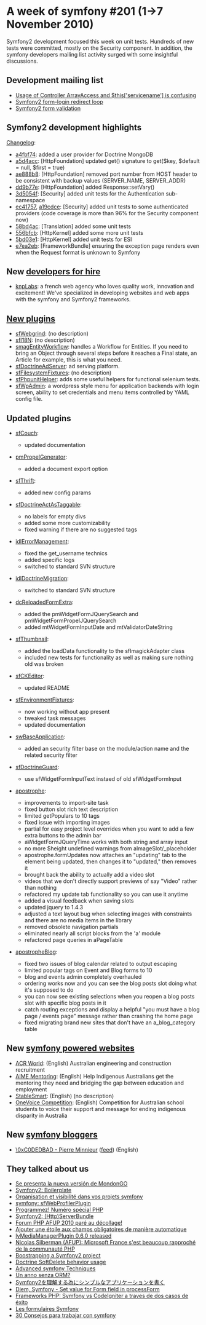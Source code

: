 A week of symfony #201 (1->7 November 2010)
===========================================

Symfony2 development focused this week on unit tests. Hundreds of new tests were committed, mostly on the Security component. In addition, the symfony developers mailing list activity surged with some insightful discussions.
 
Development mailing list
------------------------

  * [Usage of Controller ArrayAccess and $this['servicename'] is confusing](http://groups.google.com/group/symfony-devs/browse_thread/thread/1badb342882f2f7a)
  * [Symfony2 form-login redirect loop](http://groups.google.com/group/symfony-devs/browse_thread/thread/3d7a80a5308256e8)
  * [Symfony2 form validation](http://groups.google.com/group/symfony-devs/browse_thread/thread/97021a9b5739b39c)

Symfony2 development highlights
-------------------------------

[Changelog](http://github.com/symfony/symfony/commits/master):

  * [a4fbf74](http://github.com/symfony/symfony/commit/a4fbf74593cb81a5dc3f2fcde64c491e37a4de38 "a4fbf74593cb81a5dc3f2fcde64c491e37a4de38 commit on github"): added a user provider for Doctrine MongoDB
  * [a5d4acc](http://github.com/symfony/symfony/commit/a5d4acc54ddd8536404fd3348752865156702800 "a5d4acc54ddd8536404fd3348752865156702800 commit on github"): \[HttpFoundation\] updated get() signature to get($key, $default = null, $first = true)
  * [ae888b8](http://github.com/symfony/symfony/commit/ae888b80f65e4f28803dc28e9f869bcfd3289782 "ae888b80f65e4f28803dc28e9f869bcfd3289782 commit on github"): \[HttpFoundation\] removed port number from HOST header to be consistent with backup values (SERVER_NAME, SERVER_ADDR)
  * [dd9b77e](http://github.com/symfony/symfony/commit/dd9b77ed96e768bd0c54755b0ea88272febea285 "dd9b77ed96e768bd0c54755b0ea88272febea285 commit on github"): \[HttpFoundation\] added Response::setVary()
  * [3d5054f](http://github.com/symfony/symfony/commit/3d5054f21fc92a9cff70b5e87f467295252c52a6 "3d5054f21fc92a9cff70b5e87f467295252c52a6 commit on github"): \[Security\] added unit tests for the Authentication sub-namespace
  * [ec41757](http://github.com/symfony/symfony/commit/ec417578caa531a3854ef3c76914471ed22504e9 "ec417578caa531a3854ef3c76914471ed22504e9 commit on github"), [a19cdce](http://github.com/symfony/symfony/commit/a19cdce1bcd93cb30a34a3011f745439b9215d40 "a19cdce1bcd93cb30a34a3011f745439b9215d40 commit on github"): \[Security\] added unit tests to some authenticated providers (code coverage is more than 96% for the Security component now)
  * [58bd4ac](http://github.com/symfony/symfony/commit/58bd4acdd167a6f47343abf5f9eeec99877ab0c5 "58bd4acdd167a6f47343abf5f9eeec99877ab0c5 commit on github"): \[Translation\] added some unit tests
  * [556bfcb](http://github.com/symfony/symfony/commit/556bfcb804b11f2027522d108007e4f7dff86076 "556bfcb804b11f2027522d108007e4f7dff86076 commit on github"): \[HttpKernel\] added some more unit tests
  * [5bd03e1](http://github.com/symfony/symfony/commit/5bd03e1c588cc39ddd3cc211a468f72a1bcf8d20 "5bd03e1c588cc39ddd3cc211a468f72a1bcf8d20 commit on github"): \[HttpKernel\] added unit tests for ESI
  * [e7ea2eb](http://github.com/symfony/symfony/commit/e7ea2eb433ff05ae4302b6e3b1c3e7b3fcefacae "e7ea2eb433ff05ae4302b6e3b1c3e7b3fcefacae commit on github"): \[FrameworkBundle\] ensuring the exception page renders even when the Request format is unknown to Symfony



New [developers for hire](http://trac.symfony-project.com/trac/wiki/DevelopersForHire)
-----------------------

  * [knpLabs](http://www.knplabs.com): a french web agency who loves quality work, innovation and excitement! We've specialized in developing websites and web apps with the symfony and Symfony2 frameworks.


[New plugins](http://www.symfony-project.org/plugins/newest/)
-----------

  * [sfWebgrind](http://www.symfony-project.org/plugins/sfWebgrindPlugin): (no description)
  * [sfI18N](http://www.symfony-project.org/plugins/sfI18NPlugin): (no description)
  * [smagEntityWorkflow](http://www.symfony-project.org/plugins/smagEntityWorkflowPlugin): handles a Workflow for Entities. If you need to bring an Object through several steps before it reaches a Final state, an Article for example, this is what you need.
  * [sfDoctrineAdServer](http://www.symfony-project.org/plugins/sfDoctrineAdServerPlugin): ad serving platform.
  * [sfFilesystemFixtures](http://www.symfony-project.org/plugins/sfFilesystemFixturesPlugin): (no description)
  * [sfPhpunitHelper](http://www.symfony-project.org/plugins/sfPhpunitHelperPlugin): adds some useful helpers for functional selenium tests.
  * [sfWpAdmin](http://www.symfony-project.org/plugins/sfWpAdminPlugin): a wordpress style menu for application backends with login screen, ability to set credentials and menu items controlled by YAML config file.

Updated plugins
---------------

  * [sfCouch](http://www.symfony-project.org/plugins/sfCouchPlugin):
    * updated documentation

  * [pmPropelGenerator](http://www.symfony-project.org/plugins/pmPropelGeneratorPlugin):
    * added a document export option

  * [sfThrift](http://www.symfony-project.org/plugins/sfThriftPlugin):
    * added new config params

  * [sfDoctrineActAsTaggable](http://www.symfony-project.org/plugins/sfDoctrineActAsTaggablePlugin):
    * no labels for empty divs
    * added some more customizability
    * fixed warning if there are no suggested tags

  * [idlErrorManagement](http://www.symfony-project.org/plugins/idlErrorManagementPlugin):
    * fixed the get_username technics
    * added specific logs
    * switched to standard SVN structure

  * [idlDoctrineMigration](http://www.symfony-project.org/plugins/idlDoctrineMigrationPlugin):
    * switched to standard SVN structure

  * [dcReloadedFormExtra](http://www.symfony-project.org/plugins/dcReloadedFormExtraPlugin):
    * added the pmWidgetFormJQuerySearch and pmWidgetFormPropelJQuerySearch
    * added mtWidgetFormInputDate and mtValidatorDateString

  * [sfThumbnail](http://www.symfony-project.org/plugins/sfThumbnailPlugin):
    * added the loadData functionality to the sfImagickAdapter class
    * included new tests for functionality as well as making sure nothing old was broken

  * [sfCKEditor](http://www.symfony-project.org/plugins/sfCKEditorPlugin):
    * updated README

  * [sfEnvironmentFixtures](http://www.symfony-project.org/plugins/sfEnvironmentFixturesPlugin):
    * now working without app present
    * tweaked task messages
    * updated documentation

  * [swBaseApplication](http://www.symfony-project.org/plugins/swBaseApplicationPlugin):
    * added an security filter base on the module/action name and the related security filter

  * [sfDoctrineGuard](http://www.symfony-project.org/plugins/sfDoctrineGuardPlugin):
    * use sfWidgetFormInputText instaed of old sfWidgetFormInput

  * [apostrophe](http://www.symfony-project.org/plugins/apostrophePlugin):
    * improvements to import-site task
    * fixed button slot rich text description
    * limited getPopulars to 10 tags
    * fixed issue with importing images
    * partial for easy project level overrides when you want to add a few extra buttons to the admin bar
    * aWidgetFormJQueryTime works with both string and array input
    * no more $height undefined warnings from aImageSlot/_placeholder
    * apostrophe.formUpdates now attaches an "updating" tab to the element being updated, then changes it to "updated," then removes it
    * brought back the ability to actually add a video slot
    * videos that we don't directly support previews of say "Video" rather than nothing
    * refactored my update tab functionality so you can use it anytime
    * added a visual feedback when saving slots
    * updated jquery to 1.4.3
    * adjusted a text layout bug when selecting images with constraints and there are no media items in the library
    * removed obsolete navigation partials
    * eliminated nearly all script blocks from the 'a' module
    * refactored page queries in aPageTable

  * [apostropheBlog](http://www.symfony-project.org/plugins/apostropheBlogPlugin):
    * fixed two issues of blog calendar related to output escaping
    * limited popular tags on Event and Blog forms to 10
    * blog and events admin completely overhauled
    * ordering works now and you can see the blog posts slot doing what it's supposed to do
    * you can now see existing selections when you reopen a blog posts slot with specific blog posts in it
    * catch routing exceptions and display a helpful "you must have a blog page / events page" message rather than crashing the home page
    * fixed migrating brand new sites that don't have an a_blog_category table


New [symfony powered websites](http://trac.symfony-project.org/wiki/ApplicationsDevelopedWithSymfony)
----------------------------

  * [ACR World](http://www.acrworld.com.au/): \(English\) Australian engineering and construction recruitment
  * [AIME Mentoring](http://aimementoring.com/): \(English\) Help Indigenous Australians get the mentoring they need and bridging the gap between education and employment
  * [StableSmart](http://www.stablesmart.com.au/): \(English\) (no description)
  * [OneVoice Competition](http://onevoice.generationone.org.au/): \(English\) Competition for Australian school students to voice their support and message for ending indigenous disparity in Australia

New [symfony bloggers](http://trac.symfony-project.com/trac/wiki/SymfonyBloggers)
--------------------

  * [\\0xC0DEDBAD - Pierre Minnieur](http://pierre-minnieur.de) \([feed](http://pierre-minnieur.de/rss)\) \(English\)

They talked about us
--------------------

  * [Se presenta la nueva versión de MondonGO](http://www.symfony.es/2010/11/02/se-presenta-la-nueva-version-de-mondongo/)
  * [Symfony2: Boilerplate](http://pierre-minnieur.de/post/1413374301/symfony2-boilerplate)
  * [Organisation et visibilité dans vos projets symfony](http://www.lafermeduweb.net/billet/organisation-et-visibilite-dans-vos-projets-symfony-964.html)
  * [symfony: sfWebProfilerPlugin](http://pierre-minnieur.de/post/1430628598/symfony-sfwebprofilerplugin)
  * [Programmez! Numéro spécial PHP](http://www.hugohamon.com/en/blog/programmez-numero-special-php)
  * [Symfony2: (Http)ServerBundle](http://pierre-minnieur.de/post/1446608465/symfony2-http-serverbundle)
  * [Forum PHP AFUP 2010 paré au décollage!](http://www.hugohamon.com/en/blog/forum-php-afup-2010-pare-au-decollage)
  * [Ajouter une étoile aux champs obligatoires de manière automatique](http://evoilliot.u7n.org/2010/11/ajouter-une-etoile-aux-champs-obligatoires-de-maniere-automatique/)
  * [lyMediaManagerPlugin 0.6.0 released](http://www.lyra-cms.com/blog/2010/11/lymediamanagerplugin-0-6-0-released.html)
  * [Nicolas Silberman (AFUP): Microsoft France s'est beaucoup rapproché de la communauté PHP](http://www.journaldunet.com/developpeur/php/nicolas-silberman-interview-nicolas-silberman-afup.shtml)
  * [Boostrapping a Symfony2 project](http://blog.bearwoods.dk/symfony2-project-initilization)
  * [Doctrine SoftDelete behavior usage](http://symfony-world.blogspot.com/2010/10/doctrine-softdelete-behavior-usage.html)
  * [Advanced symfony Techniques](http://www.symfonylab.com/advanced-symfony-techniques/)
  * [Un anno senza ORM?](http://www.symfony.it/articoli/370/un-anno-senza-orm/)
  * [Symfony2を理解する為にシンプルなアプリケーションを書く](http://d.hatena.ne.jp/chobi_e/20101105/1288980901)
  * [Diem, Symfony - Set value for Form field in processForm](http://codjng.blogspot.com/2010/11/diem-symfony-set-value-for-form-field.html)
  * [Frameworks PHP: Symfony vs CodeIgniter a traves de dos casos de éxito](http://www.lostiemposcambian.com/blog/web-2-0/frameworks-php-symfony-vs-codeigniter-casos-de-exito/)
  * [Les formulaires Symfony](http://www.avanim-prod.com/blog/symfony/les-formulaires-symfony-168)
  * [30 Consejos para trabajar con symfony](http://blog.solucionex.com/symfony/30-consejos-para-trabajar-con-symfony)

